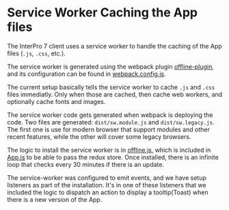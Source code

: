Service Worker Caching the App files
===

The InterPro 7 client uses a service worker to handle the caching of the App files (`.js`, `.css`, etc.).

The service worker is generated using the webpack plugin [offline-plugin](https://github.com/NekR/offline-plugin), and its configuration can be found in [webpack.config.js](../webpack.config.js#L362).

The current setup basically tells the service worker to cache `.js` and `.css` files immediatly. Only when those are cached, then cache web workers, and optionally cache fonts and images. 

The service worker code gets generated when webpack is deploying the code. Two files are generated:  `dist/sw.module.js` and `dist/sw.legacy.js`. The first one is use for modern browser that support modules and other recent features, while the other will cover some legacy browsers.

The logic to install the service worker is in [offline.js](./offline.js), which is included in [App.js](./App.js) to be able to pass the redux store. Once installed, there is an infinite loop that checks every 30 minutes if there is an update.

The service-worker was configured to emit events, and we have setup listeners as part of the installation. It's in one of these listeners that we included the logic to dispatch an action to display a tooltip(Toast) when there is a new version of the App.


